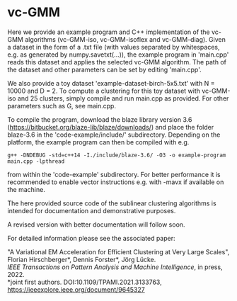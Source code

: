 # vc-GMM

Here we provide an example program and C++ implementation of the vc-GMM algorithms (vc-GMM-iso, vc-GMM-isoflex and vc-GMM-diag).
Given a dataset in the form of a .txt file (with values separated by whitespaces, e.g. as generated by numpy.savetxt(...)),
the example program in 'main.cpp' reads this dataset and applies the selected vc-GMM algorithm.
The path of the dataset and other parameters can be set by editing 'main.cpp'.

We also provide a toy dataset 'example-dataset-birch-5x5.txt' with N = 10000 and D = 2.
To compute a clustering for this toy dataset with vc-GMM-iso and 25 clusters, simply compile and run main.cpp as provided.
For other parameters such as G, see main.cpp.

To compile the program, download the blaze library version 3.6 (https://bitbucket.org/blaze-lib/blaze/downloads/) and place 
the folder blaze-3.6 in the 'code-example/include/' subdirectory.
Depending on the platform, the example program can then be compiled with e.g.

    g++ -DNDEBUG -std=c++14 -I./include/blaze-3.6/ -O3 -o example-program main.cpp -lpthread

from within the 'code-example' subdirectory.
For better performance it is recommended to enable vector instructions e.g. with -mavx if available on the machine.

The here provided source code of the sublinear clustering algorithms is intended for documentation and demonstrative purposes.

A revised version with better documentation will follow soon.

For detailed information please see the associated paper:

"A Variational EM Acceleration for Efficient Clustering at Very Large Scales", Florian Hirschberger*, Dennis Forster*, Jörg Lücke.  
<em>IEEE Transactions on Pattern Analysis and Machine Intelligence</em>, in press, 2022.  
*joint first authors. DOI:10.1109/TPAMI.2021.3133763, https://ieeexplore.ieee.org/document/9645327
